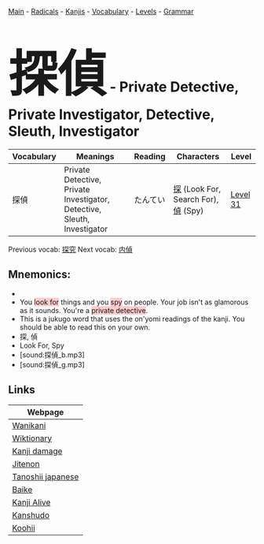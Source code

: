 <style> bigfont {font-size: 100px}</style>
[Main](../README.md) -
[Radicals](../radicals.md) -
[Kanjis](../kanjis.md) -
[Vocabulary](../vocabulary.md) -
[Levels](../levels.md) -
[Grammar](../grammar.md)
# <bigfont> 探偵</bigfont> - Private Detective, Private Investigator, Detective, Sleuth, Investigator 

| Vocabulary | Meanings | Reading | Characters | Level |
| --- | --- | --- | --- | --- |
| 探偵 | Private Detective, Private Investigator, Detective, Sleuth, Investigator | たんてい |  [探](../kanjis/探.md) (Look For, Search For), [偵](../kanjis/偵.md) (Spy) | [Level 31](../levels/wk_level31.md) |

Previous vocab: [探究](探究.md) Next vocab: [内偵](内偵.md) 

## Mnemonics:

* 
* You <span style="background-color:#ffcccb"> look for</span> things and you <span style="background-color:#ffcccb"> spy</span> on people. Your job isn't as glamorous as it sounds. You're a <span style="background-color:#ffcccb"> private detective</span>.
* This is a jukugo word that uses the on'yomi readings of the kanji. You should be able to read this on your own.
* 探, 偵
* Look For, Spy
* [sound:探偵_b.mp3]
* [sound:探偵_g.mp3]


## Links 

| Webpage |
| --- |
| [Wanikani          ](https://www.wanikani.com/kanji/探偵) |
| [Wiktionary        ](https://en.wiktionary.org/wiki/探偵) |
| [Kanji damage      ](http://www.kanjidamage.com/kanji/search?utf8=✓&q=探偵) |
| [Jitenon           ](https://jitenon.com/kanji/探偵) |
| [Tanoshii japanese ](https://www.tanoshiijapanese.com/dictionary/kanji.cfm?k=探偵) |
| [Baike             ](https://baike.baidu.com/item/探偵) |
| [Kanji Alive       ](https://app.kanjialive.com/探偵) |
| [Kanshudo          ](https://www.kanshudo.com/searchmn?q=探偵) |
| [Koohii            ](https://kanji.koohii.com/study/kanji/探偵) |
